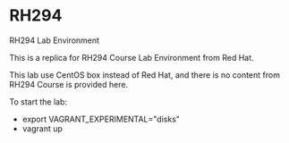# RH294
RH294 Lab Environment

This is a replica for RH294 Course Lab Environment from Red Hat. 

This lab use CentOS box instead of Red Hat, and there is no content from RH294 Course is provided here.

To start the lab:
- export VAGRANT_EXPERIMENTAL="disks"
- vagrant up